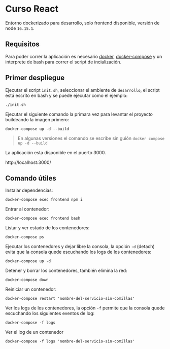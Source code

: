 # Curso React
Entorno dockerizado para desarrollo, solo frontend disponible, versión de node `16.15.1`.

## Requisitos
Para poder correr la aplicación es necesario [docker](https://docs.docker.com/get-docker/), [docker-compose](https://docs.docker.com/compose/install/) y un interprete de bash para correr el script de incialización.


## Primer despliegue
Ejecutar el script `init.sh`, seleccionar el ambiente de `desarrollo`, el script está escrito en bash y se puede ejecutar como el ejemplo:
```shell
./init.sh
```

Ejecutar el siguiente comando la primara vez para levantar el proyecto buildeando la imagen primero:
```shell
docker-compose up -d --build
```
> En algunas versiones el comando se escribe sin guión
> `docker compose up -d --build`

La aplicación esta disponible en el puerto 3000.

http://localhost:3000/

## Comando útiles
Instalar dependencias:
```shell
docker-compose exec frontend npm i
```

Entrar al contenedor:
```shell
docker-compose exec frontend bash
```

Listar y ver estado de los contenedores:
```shell
docker-compose ps
```

Ejecutar los contenedores y dejar libre la consola, la opción `-d` (detach) evita que la consola quede escuchando los logs de los contenedores:
```shell
docker-compose up -d
```

Detener y borrar los contenedores, también elimina la red:
```shell
docker-compose down
```

Reiniciar un contenedor:
```shell
docker-compose restart 'nombre-del-servicio-sin-comillas'
```

Ver los logs de los contenedores, la opción `-f` permite que la consola quede escuchando los siguientes eventos de log:
```shell
docker-compose -f logs
```

Ver el log de un contenedor
```shell
docker-compose -f logs 'nombre-del-servicio-sin-comillas'
```

